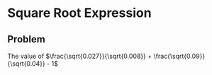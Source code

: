 # Square Root Expression

## Problem

The value of $\frac{\sqrt{0.027}}{\sqrt{0.008}} + \frac{\sqrt{0.09}}{\sqrt{0.04}} - 1$
